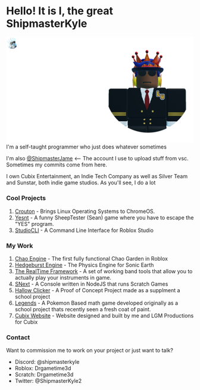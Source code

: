 # Hello! It is I, the great ShipmasterKyle

<div style="position:relative;">
    <img style="left:0; top:0; zindex:1;" src="static/background.gif" alt="Back">
    <img style="position:absolute; left:0; top:0; zindex:2;" src="static/Info.png" alt="Layer">
</div>

<div style="position:relative;">
I'm a self-taught programmer who just does whatever sometimes

I'm also [@ShipmasterJame](https://github.com/ShipmasterJame) <-- The account I use to upload stuff from vsc. Sometimes my commits come from here.

I own Cubix Entertainment, an Indie Tech Company as well as Silver Team and Sunstar, both indie game studios.
As you'll see, I do a lot

### Cool Projects

1. [Crouton](https://github.com/dnschneid/crouton) - Brings Linux Operating Systems to ChromeOS.
2. [Yesnt](https://github.com/SheepTester/yesnt) - A funny SheepTester (Sean) game where you have to escape the "YES" program.
3. [StudioCLI](https://github.com/R0bl0x10501050/StudioCLI) - A Command Line Interface for Roblox Studio

### My Work

1. [Chao Engine](https://github.com/ShipmasterKyle/Chao-Engine) - The first fully functional Chao Garden in Roblox
2. [Hedgeburst Engine](https://www.roblox.com/library/8261922963/ShipmasterKyles-HedgeBurst-Engine-v3-6) - The Physics Engine for Sonic Earth
3. [The RealTime Framework](https://github.com/ShipmasterKyle/RobloxMMR) - A set of working band tools that allow you to actually play your instruments in game.
4. [SNext](https://github.com/Cubix-Firmware/SNext) - A Console written in NodeJS that runs Scratch Games
5. [Hallow Clicker](https://github.com/ShipmasterKyle/HallowsEveClicker) - A Proof of Concept Project made as a supplment a school project
6. [Legends](https://github.com/ShipmasterKyle/Legends) - A Pokemon Based math game developed originally as a school project thats recently seen a fresh coat of paint.
7. [Cubix Website](https://cubixdev.org/) - Website designed and built by me and LGM Productions for Cubix

### Contact

Want to commission me to work on your project or just want to talk?

- Discord: @shipmasterkyle
- Roblox: Drgametime3d
- Scratch: Drgametime3d
- Twitter: @ShipmasterKyle2

</div>
